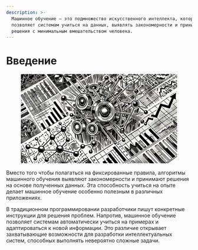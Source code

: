 ```yaml
---
description: >-
  Машинное обучение — это подмножество искусственного интеллекта, которое
  позволяет системам учиться на данных, выявлять закономерности и принимать
  решения с минимальным вмешательством человека.
---
```


# Введение

<figure><img src="../.gitbook/assets/image (23).png" alt=""><figcaption></figcaption></figure>

Вместо того чтобы полагаться на фиксированные правила, алгоритмы машинного обучения выявляют закономерности и принимают решения на основе полученных данных. Эта способность учиться на опыте делает машинное обучение особенно полезным в различных приложениях.&#x20;

В традиционном программировании разработчики пишут конкретные инструкции для решения проблем. Напротив, машинное обучение позволяет системам автоматически учиться на примерах и адаптироваться к новой информации. Это различие открывает захватывающие возможности для разработки интеллектуальных систем, способных выполнять невероятно сложные задачи.
